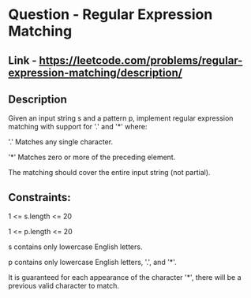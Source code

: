 # Question - Regular Expression Matching

## Link - https://leetcode.com/problems/regular-expression-matching/description/

## Description

Given an input string s and a pattern p, implement regular expression matching with support for '.' and '*' where:

'.' Matches any single character.​​​​

'*' Matches zero or more of the preceding element.

The matching should cover the entire input string (not partial).

## Constraints:

1 <= s.length <= 20

1 <= p.length <= 20

s contains only lowercase English letters.

p contains only lowercase English letters, '.', and '*'.

It is guaranteed for each appearance of the character '*', there will be a previous valid character to match.
